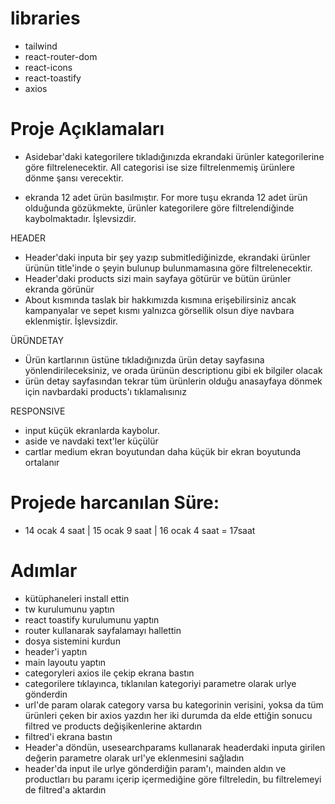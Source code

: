 # libraries
- tailwind
- react-router-dom
- react-icons
- react-toastify
- axios

# Proje Açıklamaları
- Asidebar'daki kategorilere tıkladığınızda ekrandaki ürünler kategorilerine göre filtrelenecektir. All categorisi ise size filtrelenmemiş ürünlere dönme şansı verecektir.

- ekranda 12 adet ürün basılmıştır. For more tuşu ekranda 12 adet ürün olduğunda gözükmekte, ürünler kategorilere göre filtrelendiğinde kaybolmaktadır. İşlevsizdir.

HEADER
- Header'daki inputa bir şey yazıp submitlediğinizde, ekrandaki ürünler ürünün title'inde o şeyin bulunup bulunmamasına göre filtrelenecektir.
- Header'daki products sizi main sayfaya götürür ve bütün ürünler ekranda görünür
- About kısmında taslak bir hakkımızda kısmına erişebilirsiniz ancak 
kampanyalar ve sepet kısmı yalnızca görsellik olsun diye navbara eklenmiştir. İşlevsizdir.

ÜRÜNDETAY
- Ürün kartlarının üstüne tıkladığınızda ürün detay sayfasına yönlendirileceksiniz, ve orada ürünün descriptionu gibi ek bilgiler olacak
- ürün detay sayfasından tekrar tüm ürünlerin olduğu anasayfaya dönmek için navbardaki products'ı tıklamalısınız

RESPONSIVE
- input küçük ekranlarda kaybolur.
- aside ve navdaki text'ler küçülür
- cartlar medium ekran boyutundan daha küçük bir ekran boyutunda ortalanır

# Projede harcanılan Süre:
- 14 ocak 4 saat  | 15 ocak 9 saat  |  16 ocak 4 saat  = 17saat

# Adımlar
- kütüphaneleri install ettin
- tw kurulumunu yaptın
- react toastify kurulumunu yaptın
- router kullanarak sayfalamayı hallettin
- dosya sistemini kurdun 
- header'i yaptın
- main layoutu yaptın
- categoryleri axios ile çekip ekrana bastın
- categorilere tıklayınca, tıklanılan kategoriyi parametre olarak urlye gönderdin
- url'de param olarak category varsa bu kategorinin verisini, yoksa da tüm ürünleri çeken bir axios yazdın
her iki durumda da elde ettiğin sonucu filtred ve products değişikenlerine aktardın 
- filtred'i ekrana bastın
- Header'a döndün, usesearchparams kullanarak headerdaki inputa girilen değerin parametre olarak url'ye eklenmesini sağladın
- header'da input ile urlye gönderdiğin param'ı, mainden aldın ve productları bu paramı içerip içermediğine göre filtreledin, bu filtrelemeyi de filtred'a aktardın 